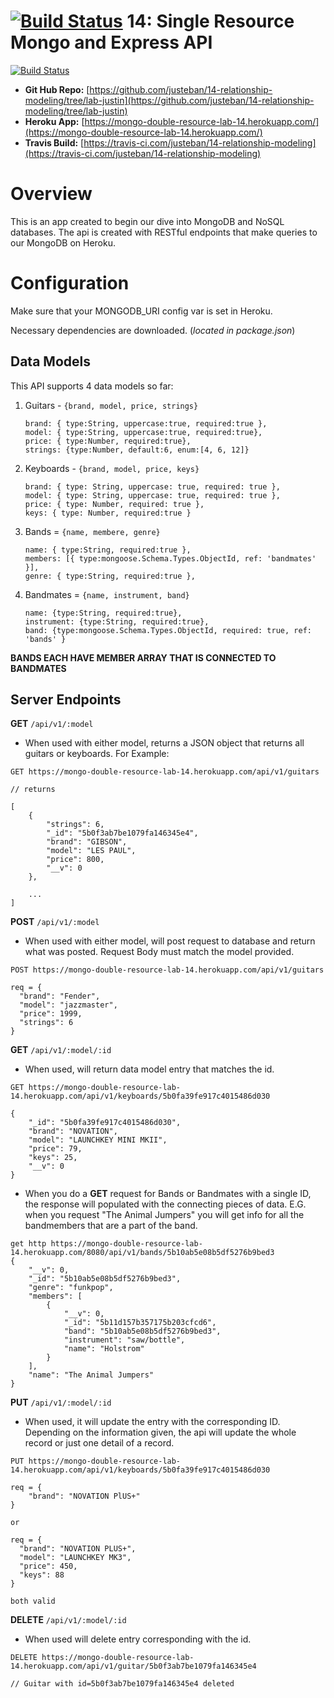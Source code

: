 [![Build Status](https://travis-ci.com/justeban/14-relationship-modeling.svg?branch=lab-justin)](https://travis-ci.com/justeban/14-relationship-modeling) 14: Single Resource Mongo and Express API
===

[![Build Status](https://travis-ci.com/justeban/13-object-relational-mapping.svg?branch=lab-justin)](https://travis-ci.com/justeban/13-object-relational-mapping)

* **Git Hub Repo:** [https://github.com/justeban/14-relationship-modeling/tree/lab-justin](https://github.com/justeban/14-relationship-modeling/tree/lab-justin)
* **Heroku App:** [https://mongo-double-resource-lab-14.herokuapp.com/](https://mongo-double-resource-lab-14.herokuapp.com/)
* **Travis Build:** [https://travis-ci.com/justeban/14-relationship-modeling](https://travis-ci.com/justeban/14-relationship-modeling)

# Overview
This is an app created to begin our dive into MongoDB and NoSQL databases. The api is created with RESTful endpoints that make queries to our MongoDB on Heroku.

# Configuration  

Make sure that your MONGODB_URI config var is set in Heroku. 

Necessary dependencies are downloaded. (*located in package.json*)

## Data Models

This API supports 4 data models so far: 

1. Guitars - ```{brand, model, price, strings}```
    ```
    brand: { type:String, uppercase:true, required:true },
    model: { type:String, uppercase:true, required:true},
    price: { type:Number, required:true},
    strings: {type:Number, default:6, enum:[4, 6, 12]}
    ``` 
2. Keyboards - ```{brand, model, price, keys}```
    ```
    brand: { type: String, uppercase: true, required: true },
    model: { type: String, uppercase: true, required: true },
    price: { type: Number, required: true },
    keys: { type: Number, required:true }
    ```
3. Bands = ```{name, membere, genre}```
    ```
    name: { type:String, required:true },
    members: [{ type:mongoose.Schema.Types.ObjectId, ref: 'bandmates' }],
    genre: { type:String, required:true },
    ```
4. Bandmates = ```{name, instrument, band}```
     ```
    name: {type:String, required:true},
    instrument: {type:String, required:true},
    band: {type:mongoose.Schema.Types.ObjectId, required: true, ref: 'bands' }
    ```

**BANDS EACH HAVE MEMBER ARRAY THAT IS CONNECTED TO BANDMATES**

## Server Endpoints

**GET** `/api/v1/:model`

*  When used with either model, returns a JSON object that returns all guitars or keyboards. For Example: 
```
GET https://mongo-double-resource-lab-14.herokuapp.com/api/v1/guitars

// returns

[
    {
        "strings": 6,
        "_id": "5b0f3ab7be1079fa146345e4",
        "brand": "GIBSON",
        "model": "LES PAUL",
        "price": 800,
        "__v": 0
    }, 
    
    ...
]
```

**POST** `/api/v1/:model`

* When used with either model, will post request to database and return what was posted. Request Body must match the model provided. 

```
POST https://mongo-double-resource-lab-14.herokuapp.com/api/v1/guitars

req = {
  "brand": "Fender", 
  "model": "jazzmaster", 
  "price": 1999, 
  "strings": 6
}
```

**GET** `/api/v1/:model/:id`

* When used, will return data model entry that matches the id. 

```
GET https://mongo-double-resource-lab-14.herokuapp.com/api/v1/keyboards/5b0fa39fe917c4015486d030

{
    "_id": "5b0fa39fe917c4015486d030",
    "brand": "NOVATION",
    "model": "LAUNCHKEY MINI MKII",
    "price": 79,
    "keys": 25,
    "__v": 0
}
```

* When you do a **GET** request for Bands or Bandmates with a single ID, the response will populated with the connecting pieces of data. E.G. when you request "The Animal Jumpers" you will get info for all the bandmembers that are a part of the band. 
```
get http https://mongo-double-resource-lab-14.herokuapp.com/8080/api/v1/bands/5b10ab5e08b5df5276b9bed3
{
    "__v": 0,
    "_id": "5b10ab5e08b5df5276b9bed3",
    "genre": "funkpop",
    "members": [
        {
            "__v": 0,
            "_id": "5b11d157b357175b203cfcd6",
            "band": "5b10ab5e08b5df5276b9bed3",
            "instrument": "saw/bottle",
            "name": "Holstrom"
        }
    ],
    "name": "The Animal Jumpers"
}
```

**PUT** `/api/v1/:model/:id`

* When used, it will update the entry with the corresponding ID. Depending on the information given, the api will update the whole record or just one detail of a record.
```
PUT https://mongo-double-resource-lab-14.herokuapp.com/api/v1/keyboards/5b0fa39fe917c4015486d030

req = {
    "brand": "NOVATION PlUS+"
}

or 

req = {
  "brand": "NOVATION PLUS+",
  "model": "LAUNCHKEY MK3",
  "price": 450,
  "keys": 88
}

both valid
```

**DELETE** `/api/v1/:model/:id`

* When used will delete entry corresponding with the id. 

```
DELETE https://mongo-double-resource-lab-14.herokuapp.com/api/v1/guitar/5b0f3ab7be1079fa146345e4

// Guitar with id=5b0f3ab7be1079fa146345e4 deleted
```


